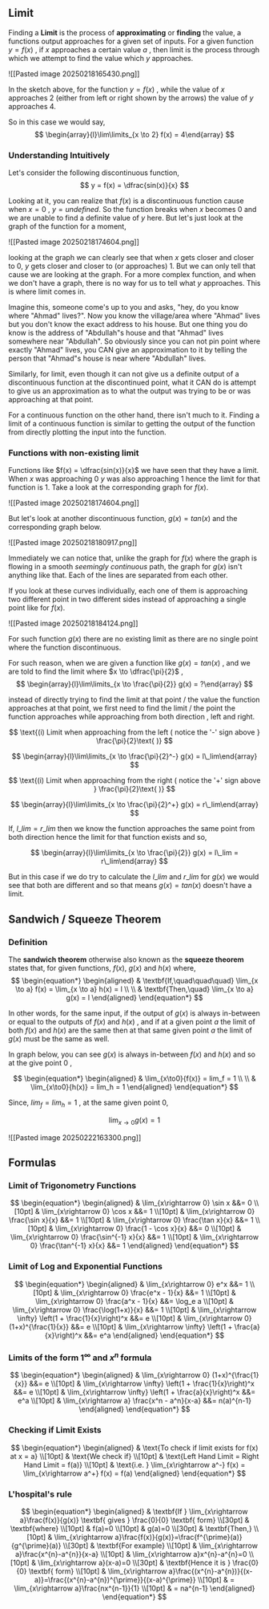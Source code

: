 ## Limit

Finding a **Limit** is the process of **approximating** or **finding** the value, a functions output approaches for a given set of inputs. For a given function $y = f(x)$ , if $x$ approaches a certain value $a$ , then limit is the process through which we attempt to find the value which $y$ approaches.

![[Pasted image 20250218165430.png]]

In the sketch above, for the function $y = f(x)$ , while the value of $x$ approaches 2 (either from left or right shown by the arrows) the value of $y$ approaches 4. 

So in this case we would say,
$$
\begin{array}{l}\lim\limits_{x \to 2} f(x) = 4\end{array}
$$


### Understanding Intuitively

Let's consider the following discontinuous function,
$$
y = f(x) = \dfrac{sin(x)}{x}
$$

Looking at it, you can realize that $f(x)$ is a discontinuous function cause when $x = 0$ , $y = undefined$. So the function breaks when $x$ becomes 0 and we are unable to find a definite value of $y$ here. But let's just look at the graph of the function for a moment,

![[Pasted image 20250218174604.png]]

looking at the graph we can clearly see that when $x$ gets closer and closer to 0, $y$ gets closer and closer  to (or approaches) 1. But we can only tell that cause we are looking at the graph. For a more complex function, and when we don't have a graph, there is no way for us to tell what $y$ approaches. This is where limit comes in.

Imagine this, someone come's up to you and asks, "hey, do you know where "Ahmad" lives?". Now you know the village/area where "Ahmad" lives but you don't know the exact address to his house. But one thing you do know is the address of "Abdullah"s house and that "Ahmad" lives somewhere near "Abdullah". So obviously since you can not pin point where exactly "Ahmad" lives, you CAN give an approximation to it by telling the person that "Ahmad"s house is near where "Abdullah" lives.

Similarly, for limit, even though it can not give us a definite output of a discontinuous function at the discontinued point, what it CAN do is attempt to give us an approximation as to what the output was trying to be or was approaching at that point.

For a continuous function on the other hand, there isn't much to it. Finding a limit of a continuous function is similar to getting the output of the function from directly plotting the input into the function.


### Functions with non-existing limit

Functions like $f(x) = \dfrac{sin(x)}{x}$ we have seen that they have a limit. When $x$ was approaching 0 $y$ was also approaching 1 hence the limit for that function is 1. Take a look at the corresponding graph for $f(x)$.

![[Pasted image 20250218174604.png]]

But let's look at another discontinuous function, $g(x) = tan(x)$ and the corresponding graph below.

![[Pasted image 20250218180917.png]]

Immediately we can notice that, unlike the graph for $f(x)$ where the graph is flowing in a smooth _seemingly continuous_ path, the graph for $g(x)$ isn't anything like that. Each of the lines are separated from each other.

If you look at these curves individually, each one of them is approaching two different point in two different sides instead of approaching a single point like for $f(x)$.

![[Pasted image 20250218184124.png]]

For such function $g(x)$ there are no existing limit as there are no single point where the function discontinuous.

For such reason, when we are given a function like $g(x) = tan(x)$ , and we are told to find the limit where  $x \to \dfrac{\pi}{2}$  ,
$$
\begin{array}{l}\lim\limits_{x \to \frac{\pi}{2}} g(x) = ?\end{array}
$$

instead of directly trying to find the limit at that point / the value the function approaches at that point, we first need to find the limit / the point the function approaches while approaching from both direction , left and right.

$$
\text{(i) Limit when approaching from the left ( notice the '-' sign above } \frac{\pi}{2}\text{ )}
$$

$$
\begin{array}{l}\lim\limits_{x \to \frac{\pi}{2}^-} g(x) = l\_lim\end{array}
$$

$$
\text{(i) Limit when approaching from the right ( notice the '+' sign above } \frac{\pi}{2}\text{ )}
$$

$$
\begin{array}{l}\lim\limits_{x \to \frac{\pi}{2}^+} g(x) = r\_lim\end{array}
$$

If,  $l\_lim = r\_lim$  then we know the function approaches the same point from both direction hence the limit for that function exists and so,

$$
\begin{array}{l}\lim\limits_{x \to \frac{\pi}{2}} g(x) = l\_lim = r\_lim\end{array}
$$

But in this case if we do try to calculate the $l\_lim$  and $r\_lim$  for $g(x)$ we would see that both are different and so that means $g(x) = tan(x)$ doesn't have a limit.


## Sandwich / Squeeze Theorem

### Definition

The **sandwich theorem** otherwise also known as the **squeeze theorem** states that,
for given functions, $f(x)$,  $g(x)$ and $h(x)$ where,
$$
\begin{equation*}
\begin{aligned}
& \textbf{If,\quad\quad\quad}
\lim_{x \to a} f(x) = \lim_{x \to a} h(x) = l \\ \\
& \textbf{Then,\quad}
\lim_{x \to a} g(x) = l
\end{aligned}
\end{equation*}
$$

In other words, for the same input, if the output of $g(x)$ is always in-between or equal to the outputs of $f(x)$ and $h(x)$ , and if at a given point $a$ the limit of both $f(x)$ and $h(x)$ are the same then at that same given point $a$ the limit of $g(x)$ must be the same as well.

In graph below, you can see $g(x)$ is always in-between $f(x)$ and $h(x)$ and so at the give point $0$ ,

$$
\begin{equation*}
\begin{aligned}
& \lim_{x\to0}{f(x)} = lim_f = 1 \\ \\
& \lim_{x\to0}{h(x)} = lim_h = 1
\end{aligned}
\end{equation*}
$$

Since, $lim_f = lim_h = 1$  , at the same given point $0$,

$$
\lim_{x\to0}{g(x)} = 1
$$


![[Pasted image 20250222163300.png]]

## Formulas


### Limit of Trigonometry Functions

$$
\begin{equation*}
\begin{aligned}
& \lim_{x\rightarrow 0} \sin x &&= 0 \\[10pt]
& \lim_{x\rightarrow 0} \cos x &&= 1 \\[10pt]
& \lim_{x\rightarrow 0} \frac{\sin x}{x} &&= 1 \\[10pt]
& \lim_{x\rightarrow 0} \frac{\tan x}{x} &&= 1 \\[10pt]
& \lim_{x\rightarrow 0} \frac{1 - \cos x}{x} &&= 0 \\[10pt]
& \lim_{x\rightarrow 0} \frac{\sin^{-1} x}{x} &&= 1 \\[10pt]
& \lim_{x\rightarrow 0} \frac{\tan^{-1} x}{x} &&= 1
\end{aligned}
\end{equation*}
$$


### Limit of Log and Exponential Functions

$$
\begin{equation*}
\begin{aligned}
& \lim_{x\rightarrow 0} e^x &&= 1 \\[10pt]
& \lim_{x\rightarrow 0} \frac{e^x - 1}{x} &&= 1 \\[10pt]
& \lim_{x\rightarrow 0} \frac{a^x - 1}{x} &&= \log_e a \\[10pt]
& \lim_{x\rightarrow 0} \frac{\log(1+x)}{x} &&= 1 \\[10pt]
& \lim_{x\rightarrow \infty} \left(1 + \frac{1}{x}\right)^x &&= e \\[10pt]
& \lim_{x\rightarrow 0} (1+x)^{\frac{1}{x}} &&= e \\[10pt]
& \lim_{x\rightarrow \infty} \left(1 + \frac{a}{x}\right)^x &&= e^a
\end{aligned}
\end{equation*}
$$


### Limits of the form $1^\infty$ and $x^n$ formula

$$
\begin{equation*}
\begin{aligned}
& \lim_{x\rightarrow 0} (1+x)^{\frac{1}{x}} &&= e \\[10pt]
& \lim_{x\rightarrow \infty} \left(1 + \frac{1}{x}\right)^x &&= e \\[10pt]
& \lim_{x\rightarrow \infty} \left(1 + \frac{a}{x}\right)^x &&= e^a \\[10pt]
& \lim_{x\rightarrow a} \frac{x^n - a^n}{x-a} &&= n(a)^{n-1}
\end{aligned}
\end{equation*}
$$


### Checking if Limit Exists

$$
\begin{equation*}
\begin{aligned}
& \text{To check if limit exists for f(x) at x = a} \\[10pt]
& \text{We check if} \\[10pt]
& \text{Left Hand Limit = Right Hand Limit = f(a)} \\[10pt]
& \text{i.e. } \lim_{x\rightarrow a^-} f(x) = \lim_{x\rightarrow a^+} f(x) = f(a)
\end{aligned}
\end{equation*}
$$


### L'hospital's rule

$$
\begin{equation*}
\begin{aligned}
& \textbf{If } \lim_{x\rightarrow a}\frac{f(x)}{g(x)} \textbf{ gives } \frac{0}{0} \textbf{ form} \\[30pt]
& \textbf{where} \\[10pt]
& f(a)=0 \\[10pt]
& g(a)=0 \\[30pt]
& \textbf{Then,} \\[10pt]
& \lim_{x\rightarrow a}\frac{f(x)}{g(x)}=\frac{f^{\prime}(a)}{g^{\prime}(a)} \\[30pt]
& \textbf{For example} \\[10pt]
& \lim_{x\rightarrow a}\frac{x^{n}-a^{n}}{x-a} \\[10pt]
& \lim_{x\rightarrow a}x^{n}-a^{n}=0 \\[10pt]
& \lim_{x\rightarrow a}(x-a)=0 \\[30pt]
& \textbf{Hence it is } \frac{0}{0} \textbf{ form} \\[10pt]
& \lim_{x\rightarrow a}\frac{(x^{n}-a^{n})}{(x-a)}=\frac{(x^{n}-a^{n})^{\prime}}{(x-a)^{\prime}} \\[10pt]
& = \lim_{x\rightarrow a}\frac{nx^{n-1}}{1} \\[10pt]
& = na^{n-1}
\end{aligned}
\end{equation*}
$$
